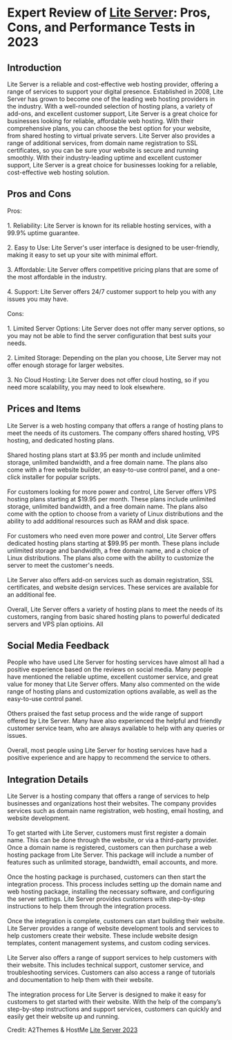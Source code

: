 <h1>Expert Review of <a href="https://a2themes.com/lite-server-reviews">Lite Server</a>: Pros, Cons, and Performance Tests in 2023</h1>
<h2>Introduction</h2>
Lite Server is a reliable and cost-effective web hosting provider, offering a range of services to support your digital presence. Established in 2008, Lite Server has grown to become one of the leading web hosting providers in the industry. With a well-rounded selection of hosting plans, a variety of add-ons, and excellent customer support, Lite Server is a great choice for businesses looking for reliable, affordable web hosting. With their comprehensive plans, you can choose the best option for your website, from shared hosting to virtual private servers. Lite Server also provides a range of additional services, from domain name registration to SSL certificates, so you can be sure your website is secure and running smoothly. With their industry-leading uptime and excellent customer support, Lite Server is a great choice for businesses looking for a reliable, cost-effective web hosting solution.
<h2>Pros and Cons</h2>
Pros:<br><br>1. Reliability: Lite Server is known for its reliable hosting services, with a 99.9% uptime guarantee.<br><br>2. Easy to Use: Lite Server's user interface is designed to be user-friendly, making it easy to set up your site with minimal effort.<br><br>3. Affordable: Lite Server offers competitive pricing plans that are some of the most affordable in the industry.<br><br>4. Support: Lite Server offers 24/7 customer support to help you with any issues you may have.<br><br>Cons:<br><br>1. Limited Server Options: Lite Server does not offer many server options, so you may not be able to find the server configuration that best suits your needs.<br><br>2. Limited Storage: Depending on the plan you choose, Lite Server may not offer enough storage for larger websites.<br><br>3. No Cloud Hosting: Lite Server does not offer cloud hosting, so if you need more scalability, you may need to look elsewhere.
<h2>Prices and Items</h2>
Lite Server is a web hosting company that offers a range of hosting plans to meet the needs of its customers. The company offers shared hosting, VPS hosting, and dedicated hosting plans. <br><br>Shared hosting plans start at $3.95 per month and include unlimited storage, unlimited bandwidth, and a free domain name. The plans also come with a free website builder, an easy-to-use control panel, and a one-click installer for popular scripts.<br><br>For customers looking for more power and control, Lite Server offers VPS hosting plans starting at $19.95 per month. These plans include unlimited storage, unlimited bandwidth, and a free domain name. The plans also come with the option to choose from a variety of Linux distributions and the ability to add additional resources such as RAM and disk space.<br><br>For customers who need even more power and control, Lite Server offers dedicated hosting plans starting at $99.95 per month. These plans include unlimited storage and bandwidth, a free domain name, and a choice of Linux distributions. The plans also come with the ability to customize the server to meet the customer's needs.<br><br>Lite Server also offers add-on services such as domain registration, SSL certificates, and website design services. These services are available for an additional fee. <br><br>Overall, Lite Server offers a variety of hosting plans to meet the needs of its customers, ranging from basic shared hosting plans to powerful dedicated servers and VPS plan optioins. All
<h2>Social Media Feedback</h2>
People who have used Lite Server for hosting services have almost all had a positive experience based on the reviews on social media. Many people have mentioned the reliable uptime, excellent customer service, and great value for money that Lite Server offers. Many also commented on the wide range of hosting plans and customization options available, as well as the easy-to-use control panel.<br><br>Others praised the fast setup process and the wide range of support offered by Lite Server. Many have also experienced the helpful and friendly customer service team, who are always available to help with any queries or issues.<br><br>Overall, most people using Lite Server for hosting services have had a positive experience and are happy to recommend the service to others.
<h2>Integration Details</h2>
Lite Server is a hosting company that offers a range of services to help businesses and organizations host their websites. The company provides services such as domain name registration, web hosting, email hosting, and website development.<br><br>To get started with Lite Server, customers must first register a domain name. This can be done through the website, or via a third-party provider. Once a domain name is registered, customers can then purchase a web hosting package from Lite Server. This package will include a number of features such as unlimited storage, bandwidth, email accounts, and more.<br><br>Once the hosting package is purchased, customers can then start the integration process. This process includes setting up the domain name and web hosting package, installing the necessary software, and configuring the server settings. Lite Server provides customers with step-by-step instructions to help them through the integration process.<br><br>Once the integration is complete, customers can start building their website. Lite Server provides a range of website development tools and services to help customers create their website. These include website design templates, content management systems, and custom coding services.<br><br>Lite Server also offers a range of support services to help customers with their website. This includes technical support, customer service, and troubleshooting services. Customers can also access a range of tutorials and documentation to help them with their website.<br><br>The integration process for Lite Server is designed to make it easy for customers to get started with their website. With the help of the company’s step-by-step instructions and support services, customers can quickly and easily get their website up and running.
<p>Credit: A2Themes & HostMe <a href="https://a2themes.com/lite-server-reviews">Lite Server 2023</a></p>